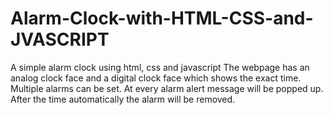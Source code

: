 # Alarm-Clock-with-HTML-CSS-and-JVASCRIPT
A simple alarm clock using html, css and javascript
The webpage has an analog clock face and a digital clock face which shows the exact time.
Multiple alarms can be set. At every alarm alert message will be popped up. After the time automatically the alarm will be removed.
